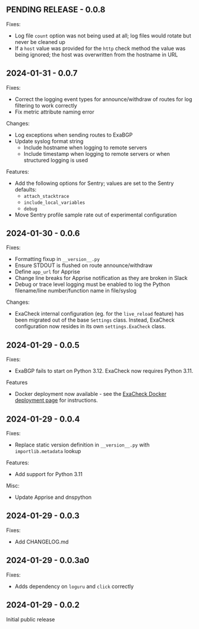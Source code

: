 ## PENDING RELEASE - 0.0.8

Fixes:

- Log file `count` option was not being used at all; log files would rotate but never be cleaned up
- If a `host` value was provided for the `http` check method the value was being ignored; the host was overwritten from the hostname in URL

## 2024-01-31 - 0.0.7

Fixes:

- Correct the logging event types for announce/withdraw of routes for log filtering to work correctly
- Fix metric attribute naming error

Changes:

- Log exceptions when sending routes to ExaBGP
- Update syslog format string
  - Include hostname when logging to remote servers
  - Include timestamp when logging to remote servers or when structured logging is used

Features:

- Add the following options for Sentry; values are set to the Sentry defaults:
  - `attach_stacktrace`
  - `include_local_variables`
  - `debug`
- Move Sentry profile sample rate out of experimental configuration

## 2024-01-30 - 0.0.6

Fixes:

- Formatting fixup in `__version__.py`
- Ensure STDOUT is flushed on route announce/withdraw
- Define `app_url` for Apprise
- Change line breaks for Apprise notification as they are broken in Slack
- Debug or trace level logging must be enabled to log the Python filename/line number/function name in file/syslog

Changes:

- ExaCheck internal configuration (eg. for the `live_reload` feature) has been migrated out of the base `Settings` class. Instead, ExaCheck configuration now resides in its own `settings.ExaCheck` class.

## 2024-01-29 - 0.0.5

Fixes:

- ExaBGP fails to start on Python 3.12. ExaCheck now requires Python 3.11.

Features

- Docker deployment now available - see the [ExaCheck Docker deployment page](https://exacheck.net/deployment/docker/) for instructions.

## 2024-01-29 - 0.0.4

Fixes:

- Replace static version definition in `__version__.py` with `importlib.metadata` lookup

Features:

- Add support for Python 3.11

Misc:

- Update Apprise and dnspython

## 2024-01-29 - 0.0.3

Fixes:

- Add CHANGELOG.md

## 2024-01-29 - 0.0.3a0

Fixes:

- Adds dependency on `loguru` and `click` correctly

## 2024-01-29 - 0.0.2

Initial public release
